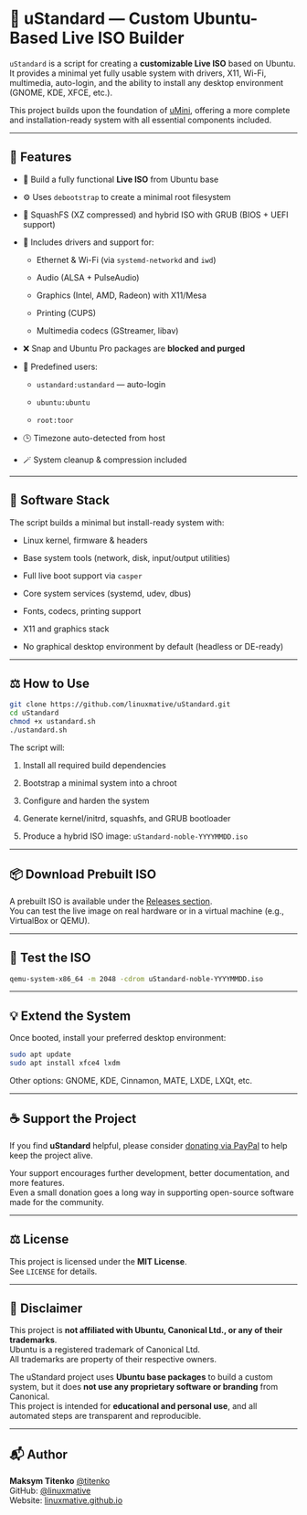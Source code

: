 
# 🧱 uStandard — Custom Ubuntu-Based Live ISO Builder

`uStandard` is a script for creating a **customizable Live ISO** based on Ubuntu. It provides a minimal yet fully usable system with drivers, X11, Wi-Fi, multimedia, auto-login, and the ability to install any desktop environment (GNOME, KDE, XFCE, etc.).

This project builds upon the foundation of [uMini](https://github.com/linuxmative/umini), offering a more complete and installation-ready system with all essential components included.

----------

## 🚀 Features

-   📏 Build a fully functional **Live ISO** from Ubuntu base
    
-   ⚙️ Uses `debootstrap` to create a minimal root filesystem
    
-   🤊 SquashFS (XZ compressed) and hybrid ISO with GRUB (BIOS + UEFI support)
    
-   🛁 Includes drivers and support for:
    
    -   Ethernet & Wi-Fi (via `systemd-networkd` and `iwd`)
        
    -   Audio (ALSA + PulseAudio)
        
    -   Graphics (Intel, AMD, Radeon) with X11/Mesa
        
    -   Printing (CUPS)
        
    -   Multimedia codecs (GStreamer, libav)
        
-   ❌ Snap and Ubuntu Pro packages are **blocked and purged**
    
-   👤 Predefined users:
    
    -   `ustandard:ustandard` — auto-login
        
    -   `ubuntu:ubuntu`
        
    -   `root:toor`
        
-   🕒 Timezone auto-detected from host
    
-   🪄 System cleanup & compression included
    

----------

## 📆 Software Stack

The script builds a minimal but install-ready system with:

-   Linux kernel, firmware & headers
    
-   Base system tools (network, disk, input/output utilities)
    
-   Full live boot support via `casper`
    
-   Core system services (systemd, udev, dbus)
    
-   Fonts, codecs, printing support
    
-   X11 and graphics stack
    
-   No graphical desktop environment by default (headless or DE-ready)
    

----------

## ⚖️ How to Use

```bash
git clone https://github.com/linuxmative/uStandard.git
cd uStandard
chmod +x ustandard.sh
./ustandard.sh

```

The script will:

1.  Install all required build dependencies
    
2.  Bootstrap a minimal system into a chroot
    
3.  Configure and harden the system
    
4.  Generate kernel/initrd, squashfs, and GRUB bootloader
    
5.  Produce a hybrid ISO image: `uStandard-noble-YYYYMMDD.iso`

----------

## 📦 Download Prebuilt ISO

A prebuilt ISO is available under the [Releases section](https://github.com/linuxmative/uStandard-Custom-Ubuntu-Based-Live-ISO-Builder/releases).  
You can test the live image on real hardware or in a virtual machine (e.g., VirtualBox or QEMU).    

----------

## 🦪 Test the ISO

```bash
qemu-system-x86_64 -m 2048 -cdrom uStandard-noble-YYYYMMDD.iso

```

----------

## 💡 Extend the System

Once booted, install your preferred desktop environment:

```bash
sudo apt update
sudo apt install xfce4 lxdm

```

Other options: GNOME, KDE, Cinnamon, MATE, LXDE, LXQt, etc.

----------

## ☕ Support the Project

If you find **uStandard** helpful, please consider [donating via PayPal](https://www.paypal.com/donate/?hosted_button_id=8P43MJQ2TM7S2) to help keep the project alive.

Your support encourages further development, better documentation, and more features.  
Even a small donation goes a long way in supporting open-source software made for the community.

----------

## ⚖️ License

This project is licensed under the **MIT License**.  
See `LICENSE` for details.

----------

## 💼 Disclaimer

This project is **not affiliated with Ubuntu, Canonical Ltd., or any of their trademarks**.  
Ubuntu is a registered trademark of Canonical Ltd.  
All trademarks are property of their respective owners.

The uStandard project uses **Ubuntu base packages** to build a custom system, but it does **not use any proprietary software or branding** from Canonical.  
This project is intended for **educational and personal use**, and all automated steps are transparent and reproducible.

----------

## 📬 Author

**Maksym Titenko** [@titenko](https://github.com/titenko)  
GitHub: [@linuxmative](https://github.com/linuxmative)  
Website: [linuxmative.github.io](https://linuxmative.github.io)
